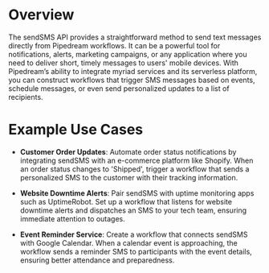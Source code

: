 # Overview

The sendSMS API provides a straightforward method to send text messages directly from Pipedream workflows. It can be a powerful tool for notifications, alerts, marketing campaigns, or any application where you need to deliver short, timely messages to users' mobile devices. With Pipedream’s ability to integrate myriad services and its serverless platform, you can construct workflows that trigger SMS messages based on events, schedule messages, or even send personalized updates to a list of recipients.

# Example Use Cases

- **Customer Order Updates**: Automate order status notifications by integrating sendSMS with an e-commerce platform like Shopify. When an order status changes to 'Shipped', trigger a workflow that sends a personalized SMS to the customer with their tracking information.

- **Website Downtime Alerts**: Pair sendSMS with uptime monitoring apps such as UptimeRobot. Set up a workflow that listens for website downtime alerts and dispatches an SMS to your tech team, ensuring immediate attention to outages.

- **Event Reminder Service**: Create a workflow that connects sendSMS with Google Calendar. When a calendar event is approaching, the workflow sends a reminder SMS to participants with the event details, ensuring better attendance and preparedness.
